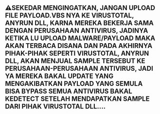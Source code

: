 ## ⚠️SEKEDAR MENGINGATKAN, JANGAN UPLOAD FILE PAYLOAD.VBS NYA KE VIRUSTOTAL, ANYRUN DLL, KARNA MEREKA BEKERJA SAMA DENGAN PERUSAHAAN ANTIVIRUS, JADINYA KETIKA LU UPLOAD MALWARE/PAYLOAD MAKA AKAN TERBACA DISANA DAN PADA AKHIRNYA PIHAK-PIHAK SEPERTI VIRUSTOTAL, ANYRUN DLL, AKAN MENJUAL SAMPLE TERSEBUT KE PERUSAHAAN-PERUSAHAAN ANTIVIRUS, JADI YA MEREKA BAKAL UPDATE YANG MENGAKIBATKAN PAYLOAD YANG SEMULA BISA BYPASS SEMUA ANTIVIRUS BAKAL KEDETECT SETELAH MENDAPATKAN SAMPLE DARI PIHAK VIRUSTOTAL DLL....
